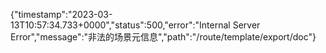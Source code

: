 {"timestamp":"2023-03-13T10:57:34.733+0000","status":500,"error":"Internal Server Error","message":"非法的场景元信息","path":"/route/template/export/doc"}